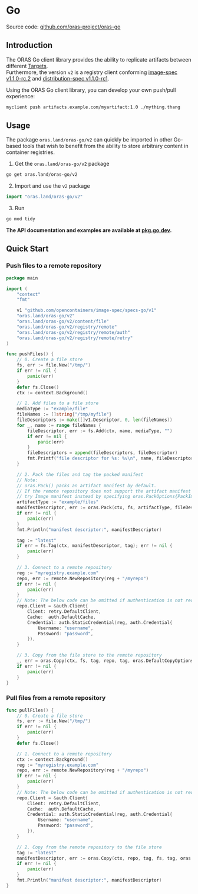 # Go

Source code: [github.com/oras-project/oras-go](https://github.com/oras-project/oras-go)

## Introduction

The ORAS Go client library provides the ability to replicate artifacts between different [Targets](../#target).  
Furthermore, the version `v2` is a registry client conforming [image-spec v1.1.0-rc.2](https://github.com/opencontainers/image-spec/releases/tag/v1.1.0-rc2) and [distribution-spec v1.1.0-rc1](https://github.com/opencontainers/distribution-spec/blob/v1.1.0-rc1/spec.md).

Using the ORAS Go client library, you can develop your own push/pull experience:

```sh
myclient push artifacts.example.com/myartifact:1.0 ./mything.thang
```

## Usage

The package `oras.land/oras-go/v2` can quickly be imported in other Go-based tools that
wish to benefit from the ability to store arbitrary content in container registries.

1. Get the  `oras.land/oras-go/v2` package
```sh
go get oras.land/oras-go/v2
```

2. Import and use the `v2` package
```go
import "oras.land/oras-go/v2"
```

3. Run
```sh
go mod tidy
```

**The API documentation and examples are available at [pkg.go.dev](https://pkg.go.dev/oras.land/oras-go/v2).**

## Quick Start

### Push files to a remote repository

```go
package main

import (
    "context"
    "fmt"

    v1 "github.com/opencontainers/image-spec/specs-go/v1"
    "oras.land/oras-go/v2"
    "oras.land/oras-go/v2/content/file"
    "oras.land/oras-go/v2/registry/remote"
    "oras.land/oras-go/v2/registry/remote/auth"
    "oras.land/oras-go/v2/registry/remote/retry"
)

func pushFiles() {
    // 0. Create a file store
    fs, err := file.New("/tmp/")
    if err != nil {
        panic(err)
    }
    defer fs.Close()
    ctx := context.Background()

    // 1. Add files to a file store
    mediaType := "example/file"
    fileNames := []string{"/tmp/myfile"}
    fileDescriptors := make([]v1.Descriptor, 0, len(fileNames))
    for _, name := range fileNames {
        fileDescriptor, err := fs.Add(ctx, name, mediaType, "")
        if err != nil {
            panic(err)
        }
        fileDescriptors = append(fileDescriptors, fileDescriptor)
        fmt.Printf("file descriptor for %s: %v\n", name, fileDescriptor)
    }

    // 2. Pack the files and tag the packed manifest
    // Note:
    // oras.Pack() packs an artifact manifest by default.
    // If the remote repository does not support the artifact manifest media type,
    // try Image manifest instead by specifying oras.PackOptions{PackImageManifest: true}.
    artifactType := "example/files"
    manifestDescriptor, err := oras.Pack(ctx, fs, artifactType, fileDescriptors, oras.PackOptions{})
    if err != nil {
        panic(err)
    }
    fmt.Println("manifest descriptor:", manifestDescriptor)

    tag := "latest"
    if err = fs.Tag(ctx, manifestDescriptor, tag); err != nil {
        panic(err)
    }

    // 3. Connect to a remote repository
    reg := "myregistry.example.com"
    repo, err := remote.NewRepository(reg + "/myrepo")
    if err != nil {
        panic(err)
    }
    // Note: The below code can be omitted if authentication is not required
    repo.Client = &auth.Client{
        Client: retry.DefaultClient,
        Cache:  auth.DefaultCache,
        Credential: auth.StaticCredential(reg, auth.Credential{
            Username: "username",
            Password: "password",
        }),
    }

    // 3. Copy from the file store to the remote repository
    _, err = oras.Copy(ctx, fs, tag, repo, tag, oras.DefaultCopyOptions)
    if err != nil {
        panic(err)
    }
}
```

### Pull files from a remote repository

```go
func pullFiles() {
    // 0. Create a file store
    fs, err := file.New("/tmp/")
    if err != nil {
        panic(err)
    }
    defer fs.Close()

    // 1. Connect to a remote repository
    ctx := context.Background()
    reg := "myregistry.example.com"
    repo, err := remote.NewRepository(reg + "/myrepo")
    if err != nil {
        panic(err)
    }
    // Note: The below code can be omitted if authentication is not required
    repo.Client = &auth.Client{
        Client: retry.DefaultClient,
        Cache:  auth.DefaultCache,
        Credential: auth.StaticCredential(reg, auth.Credential{
            Username: "username",
            Password: "password",
        }),
    }

    // 2. Copy from the remote repository to the file store
    tag := "latest"
    manifestDescriptor, err := oras.Copy(ctx, repo, tag, fs, tag, oras.DefaultCopyOptions)
    if err != nil {
        panic(err)
    }
    fmt.Println("manifest descriptor:", manifestDescriptor)
}
```
